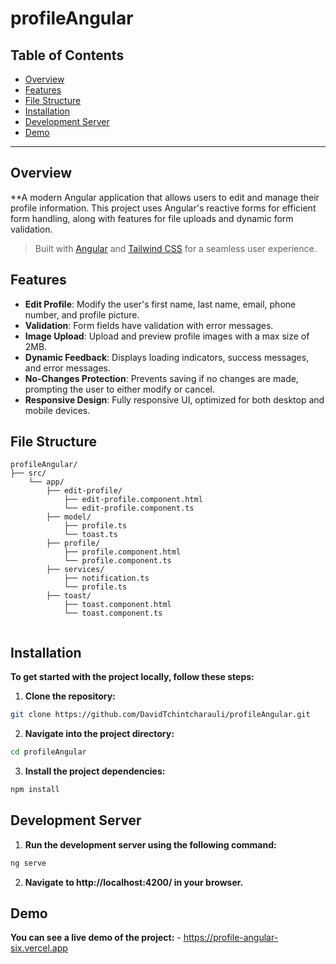 # profileAngular

## Table of Contents

- [Overview](#overview)
- [Features](#features)
- [File Structure](#file-structure)
- [Installation](#installation)
- [Development Server](#development-server)
- [Demo](#demo)

---

## Overview
**A modern Angular application that allows users to edit and manage their profile information. This project uses Angular's reactive forms for efficient form handling, along with features for file uploads and dynamic form validation.

> Built with [Angular](https://angular.io/) and [Tailwind CSS](https://tailwindcss.com/) for a seamless user experience.

## Features

- **Edit Profile**: Modify the user's first name, last name, email, phone number, and profile picture.
- **Validation**: Form fields have validation with error messages.
- **Image Upload**: Upload and preview profile images with a max size of 2MB.
- **Dynamic Feedback**: Displays loading indicators, success messages, and error messages.
- **No-Changes Protection**: Prevents saving if no changes are made, prompting the user to either modify or cancel.
- **Responsive Design**: Fully responsive UI, optimized for both desktop and mobile devices.

## File Structure
```plaintext
profileAngular/
├── src/
    └── app/
        ├── edit-profile/
            ├── edit-profile.component.html
            └── edit-profile.component.ts
        ├── model/
            ├── profile.ts
            └── toast.ts
        ├── profile/
            ├── profile.component.html
            └── profile.component.ts
        ├── services/
            ├── notification.ts
            └── profile.ts
        ├── toast/
            ├── toast.component.html
            └── toast.component.ts
  
```

## Installation

**To get started with the project locally, follow these steps:**

1. **Clone the repository:**

  ```bash
  git clone https://github.com/DavidTchintcharauli/profileAngular.git
  ```
   
2. **Navigate into the project directory:**

  ```bash
  cd profileAngular
  ```

3. **Install the project dependencies:**
  ```bash
  npm install
  ```
## Development Server
  1. **Run the development server using the following command:**
  
  ```bash
  ng serve
  ```
  2. **Navigate to http://localhost:4200/ in your browser.**

## Demo
  **You can see a live demo of the project:** 
    - <https://profile-angular-six.vercel.app>
